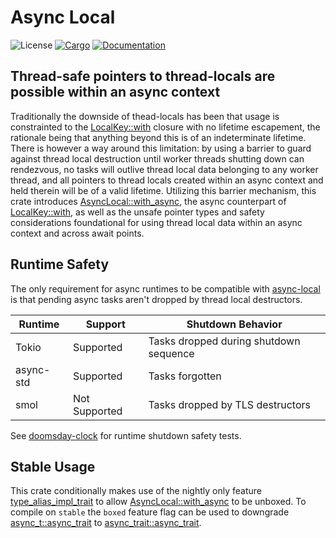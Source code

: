 # Async Local
![License](https://img.shields.io/badge/license-MIT-green.svg)
[![Cargo](https://img.shields.io/crates/v/async-local.svg)](https://crates.io/crates/async-local)
[![Documentation](https://docs.rs/async-local/badge.svg)](https://docs.rs/async-local)

## Thread-safe pointers to thread-locals are possible within an async context

Traditionally the downside of thead-locals has been that usage is constrainted to the [LocalKey::with](https://doc.rust-lang.org/std/thread/struct.LocalKey.html#method.with) closure with no lifetime escapement, the rationale being that anything beyond this is of an indeterminate lifetime. There is however a way around this limitation: by using a barrier to guard against thread local destruction until worker threads shutting down can rendezvous, no tasks will outlive thread local data belonging to any worker thread, and all pointers to thread locals created within an async context and held therein will be of a valid lifetime. Utilizing this barrier mechanism, this crate introduces [AsyncLocal::with_async](https://docs.rs/async-local/latest/async_local/trait.AsyncLocal.html#tymethod.with_async), the async counterpart of [LocalKey::with](https://doc.rust-lang.org/std/thread/struct.LocalKey.html#method.with), as well as the unsafe pointer types and safety considerations foundational for using thread local data within an async context and across await points.
## Runtime Safety

The only requirement for async runtimes to be compatible with [async-local](https://crates.io/crates/async-local) is that pending async tasks aren't dropped by thread local destructors.

| Runtime   | Support       | Shutdown Behavior                      |
| --------- | ------------- | -------------------------------------- |
| Tokio     | Supported     | Tasks dropped during shutdown sequence |
| async-std | Supported     | Tasks forgotten                        |
| smol      | Not Supported | Tasks dropped by TLS destructors       |

See [doomsday-clock](https://crates.io/crates/doomsday-clock) for runtime shutdown safety tests.

## Stable Usage

This crate conditionally makes use of the nightly only feature [type_alias_impl_trait](https://rust-lang.github.io/rfcs/2515-type_alias_impl_trait.html) to allow [AsyncLocal::with_async](https://docs.rs/async-local/latest/async_local/trait.AsyncLocal.html#tymethod.with_async) to be unboxed. To compile on `stable` the `boxed` feature flag can be used to downgrade [async_t::async_trait](https://docs.rs/async_t/latest/async_t/attr.async_trait.html) to [async_trait::async_trait](https://docs.rs/async-trait/latest/async_trait).
